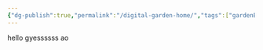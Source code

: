 ```yaml
---
{"dg-publish":true,"permalink":"/digital-garden-home/","tags":["gardenEntry"]}
---
```


hello gyessssss
ao
